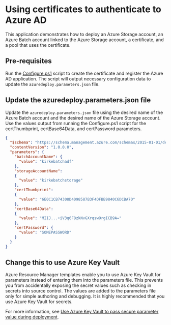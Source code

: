 # Using certificates to authenticate to Azure AD

This application demonstrates how to deploy an Azure Storage account, an Azure Batch account linked to the Azure Storage account, a certificate, and a pool that uses the certificate.

## Pre-requisites

Run the [Configure.ps1](../scripts/configure.ps1) script to create the certificate and register the Azure AD application. The script will output necessary configuration data to update the `azuredeploy.parameters.json` file.

## Update the azuredeploy.parameters.json file

Update the `azuredeploy.parameters.json` file using the desired name of the Azure Batch account and the desired name of the Azure Storage account. Use the values output from running the Configure.ps1 script for the certThumbprint, certBase64Data, and certPassword parameters.

````json
{
  "$schema": "https://schema.management.azure.com/schemas/2015-01-01/deploymentParameters.json#",
  "contentVersion": "1.0.0.0",
  "parameters": {
    "batchAccountName": {
      "value": "kirkebatchadf"
    },
    "storageAccountName":
    {
      "value": "kirkebatchstorage"
    },
    "certThumbprint":
    {
      "value": "6E0C1CB74308D4098587B3F4DFBB9840C6DCBA70"
    },
    "certBase64Data":
    {
      "value": "MIIJ...+iV3q6F8zkNvGXrqswOrgICB9A="
    },
    "certPassword": {
      "value": "SOMEPASSWORD"
    }
  }
}
````

## Change this to use Azure Key Vault

Azure Resource Manager templates enable you to use Azure Key Vault for parameters instead of entering them into the parameters file. This prevents you from accidentally exposing the secret values such as checking in secrets into source control. The values are added to the parameters file only for simple authoring and debugging. It is highly recommended that you use Azure Key Vault for secrets.

For more information, see [Use Azure Key Vault to pass secure parameter value during deployment](https://docs.microsoft.com/en-us/azure/azure-resource-manager/resource-manager-keyvault-parameter).